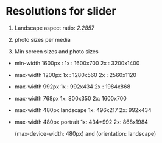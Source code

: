 Resolutions for slider
======================

1. Landscape aspect ratio: *2.2857*

2. photo sizes per media


2. Min screen sizes and photo sizes
- min-width 1600px :
  1x :      1600x700
  2x :      3200x1400
- max-width 1200px
  1x :      1280x560
  2x :      2560x1120
- max-width 992px
  1x :      992x434
  2x :      1984x868
- max-width 768px
  1x:       800x350
  2x:       1600x700
- max-width 480px landscape
  1x:       496x217
  2x:       992x434
- max-width 480px portrait
  1x:       434*992
  2x:       868x1984
  

  (max-device-width: 480px) and (orientation: landscape)
